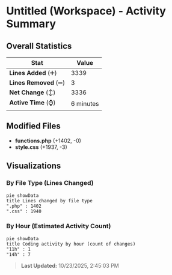 # Untitled (Workspace) - Activity Summary 

## Overall Statistics

| Stat                   | Value                                                             |
| ---------------------- | ----------------------------------------------------------------- |
| **Lines Added** (➕)   | 3339                                          |
| **Lines Removed** (➖) | 3                                        |
| **Net Change** (↕)    | 3336                |
| **Active Time** (⌚)   | 6 minutes |


## Modified Files
- **functions.php** (+1402, -0)
- **style.css** (+1937, -3)

## Visualizations

### By File Type (Lines Changed)

```mermaid
pie showData
title Lines changed by file type
".php" : 1402
".css" : 1940
```

### By Hour (Estimated Activity Count)

```mermaid
pie showData
title Coding activity by hour (count of changes)
"11h" : 1
"14h" : 7
```


> **Last Updated:** 10/23/2025, 2:45:03 PM
